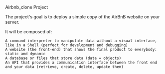 Airbnb_clone Project

The project's goal is to deploy a simple copy of the AirBnB website on your server.

It will be composed of:

    A command interpreter to manipulate data without a visual interface, like in a Shell (perfect for development and debugging)
    A website (the front-end) that shows the final product to everybody: static and dynamic
    A database or files that store data (data = objects)
    An API that provides a communication interface between the front end and your data (retrieve, create, delete, update them)

